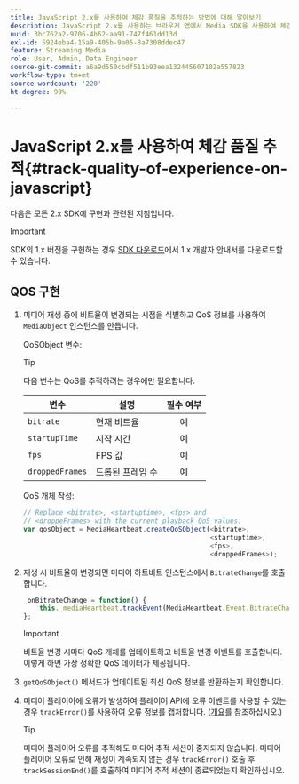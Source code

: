 ```yaml
---
title: JavaScript 2.x를 사용하여 체감 품질을 추적하는 방법에 대해 알아보기
description: JavaScript 2.x를 사용하는 브라우저 앱에서 Media SDK을 사용하여 체감 품질(QoE, QoS) 추적을 구현하는 방법에 대해 알아봅니다.
uuid: 3bc762a2-9706-4b62-aa91-747f461dd13d
exl-id: 5924eba4-15a9-405b-9a05-8a7308ddec47
feature: Streaming Media
role: User, Admin, Data Engineer
source-git-commit: a6a9d550cbdf511b93eea132445607102a557823
workflow-type: tm+mt
source-wordcount: '220'
ht-degree: 90%

---
```


# JavaScript 2.x를 사용하여 체감 품질 추적{#track-quality-of-experience-on-javascript}

다음은 모든 2.x SDK에 구현과 관련된 지침입니다.

>[!IMPORTANT]
>
>SDK의 1.x 버전을 구현하는 경우 [SDK 다운로드](/help/getting-started/download-sdks.md)에서 1.x 개발자 안내서를 다운로드할 수 있습니다.

## QOS 구현

1. 미디어 재생 중에 비트율이 변경되는 시점을 식별하고 QoS 정보를 사용하여 `MediaObject` 인스턴스를 만듭니다.

   QoSObject 변수:

   >[!TIP]
   >
   >다음 변수는 QoS를 추적하려는 경우에만 필요합니다.

   | 변수 | 설명 | 필수 여부 |
   | --- | --- | :---: |
   | `bitrate` | 현재 비트율 | 예 |
   | `startupTime` | 시작 시간 | 예 |
   | `fps` | FPS 값 | 예 |
   | `droppedFrames` | 드롭된 프레임 수 | 예 |

   QoS 개체 작성:

   ```js
   // Replace <bitrate>, <startuptime>, <fps> and  
   // <droppeFrames> with the current playback QoS values.  
   var qosObject = MediaHeartbeat.createQoSObject(<bitrate>,  
                                                  <startuptime>,  
                                                  <fps>,  
                                                  <droppedFrames>);
   ```

1. 재생 시 비트율이 변경되면 미디어 하트비트 인스턴스에서 `BitrateChange`를 호출합니다.

   ```js
   _onBitrateChange = function() {
       this._mediaHeartbeat.trackEvent(MediaHeartbeat.Event.BitrateChange, qosObject);
   };
   ```

   >[!IMPORTANT]
   >
   >비트율 변경 시마다 QoS 개체를 업데이트하고 비트율 변경 이벤트를 호출합니다. 이렇게 하면 가장 정확한 QoS 데이터가 제공됩니다.

1. `getQoSObject()` 메서드가 업데이트된 최신 QoS 정보를 반환하는지 확인합니다.
1. 미디어 플레이어에 오류가 발생하여 플레이어 API에 오류 이벤트를 사용할 수 있는 경우 `trackError()`를 사용하여 오류 정보를 캡처합니다. ([개요](/help/use-cases/track-errors/track-errors-overview.md)를 참조하십시오.)

   >[!TIP]
   >
   >미디어 플레이어 오류를 추적해도 미디어 추적 세션이 중지되지 않습니다. 미디어 플레이어 오류로 인해 재생이 계속되지 않는 경우 `trackError()` 호출 후 `trackSessionEnd()`를 호출하여 미디어 추적 세션이 종료되었는지 확인하십시오.
